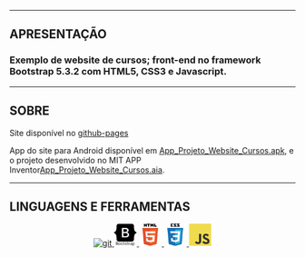<hr><h2 align="left">APRESENTAÇÃO</h2>
<h3 align="left">
  Exemplo de website de cursos; front-end no framework Bootstrap 5.3.2 com HTML5, CSS3 e Javascript.

<hr><h2 align="left">SOBRE</h2>
<p align="left">
  Site disponível no <a href="https://tiagoeo.github.io/Website_Cursos/index.html">github-pages</a>
</p>
<p align="left">
  App do site para Android disponível em <a href="https://tiagoeo.github.io/Website_Cursos/app/App_Projeto_Website_Cursos.apk">App_Projeto_Website_Cursos.apk</a>, e o projeto desenvolvido no MIT APP Inventor<a href="https://tiagoeo.github.io/Website_Cursos/app/App_Projeto_Website_Cursos.aia">App_Projeto_Website_Cursos.aia</a>.
</p>

<hr><h2 align="left">LINGUAGENS E FERRAMENTAS</h2>
<p align="center">
  <a href="https://git-scm.com/" target="_blank" rel="noreferrer">
    <img src="https://www.vectorlogo.zone/logos/git-scm/git-scm-icon.svg" alt="git" width="40" height="40"/>
  </a>
  <a href="https://getbootstrap.com" target="_blank" rel="noreferrer"> 
    <img src="https://raw.githubusercontent.com/devicons/devicon/master/icons/bootstrap/bootstrap-plain-wordmark.svg" alt="bootstrap" width="40" height="40"/>
  </a>
  <a href="https://www.w3.org/html/" target="_blank" rel="noreferrer"> 
    <img src="https://raw.githubusercontent.com/devicons/devicon/master/icons/html5/html5-original-wordmark.svg" alt="html5" width="40" height="40"/>
  </a>
  <a href="https://www.w3schools.com/css/" target="_blank" rel="noreferrer"> 
    <img src="https://raw.githubusercontent.com/devicons/devicon/master/icons/css3/css3-original-wordmark.svg" alt="css3" width="40" height="40"/>
  </a>
  <a href="https://developer.mozilla.org/en-US/docs/Web/JavaScript" target="_blank" rel="noreferrer"> 
    <img src="https://raw.githubusercontent.com/devicons/devicon/master/icons/javascript/javascript-original.svg" alt="javascript" width="40" height="40"/> 
  </a>
</p>